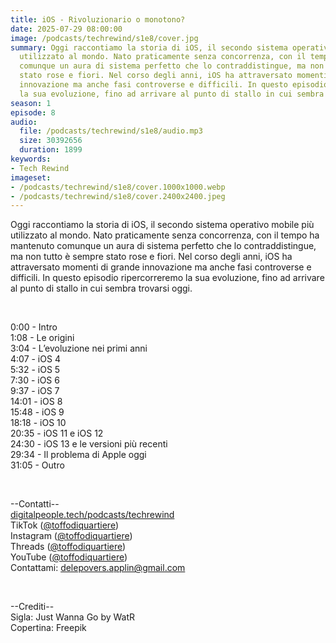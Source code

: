```yaml
---
title: iOS - Rivoluzionario o monotono?
date: 2025-07-29 08:00:00
image: /podcasts/techrewind/s1e8/cover.jpg
summary: Oggi raccontiamo la storia di iOS, il secondo sistema operativo mobile più
  utilizzato al mondo. Nato praticamente senza concorrenza, con il tempo ha mantenuto
  comunque un aura di sistema perfetto che lo contraddistingue, ma non tutto è sempre
  stato rose e fiori. Nel corso degli anni, iOS ha attraversato momenti di grande
  innovazione ma anche fasi controverse e difficili. In questo episodio ripercorreremo
  la sua evoluzione, fino ad arrivare al punto di stallo in cui sembra trovarsi oggi.
season: 1
episode: 8
audio:
  file: /podcasts/techrewind/s1e8/audio.mp3
  size: 30392656
  duration: 1899
keywords:
- Tech Rewind
imageset:
- /podcasts/techrewind/s1e8/cover.1000x1000.webp
- /podcasts/techrewind/s1e8/cover.2400x2400.jpeg
---
```


Oggi raccontiamo la storia di iOS, il secondo sistema operativo mobile più utilizzato al mondo. Nato praticamente senza concorrenza, con il tempo ha mantenuto comunque un aura di sistema perfetto che lo contraddistingue, ma non tutto è sempre stato rose e fiori. Nel corso degli anni, iOS ha attraversato momenti di grande innovazione ma anche fasi controverse e difficili. In questo episodio ripercorreremo la sua evoluzione, fino ad arrivare al punto di stallo in cui sembra trovarsi oggi.

<br>

0:00 - Intro<br>
1:08 - Le origini<br>
3:04 - L’evoluzione nei primi anni<br>
4:07 - iOS 4<br>
5:32 - iOS 5<br>
7:30 - iOS 6<br>
9:37 - iOS 7<br>
14:01 - iOS 8<br>
15:48 - iOS 9<br>
18:18 - iOS 10<br>
20:35 - iOS 11 e iOS 12<br>
24:30 - iOS 13 e le versioni più recenti<br>
29:34 - Il problema di Apple oggi<br>
31:05 - Outro<br>

<br>

--Contatti--<br>
[digitalpeople.tech/podcasts/techrewind](https://w3id.org/digitalpeople/podcasts/techrewind)<br>
TikTok ([@toffodiquartiere](https://www.tiktok.com/@toffodiquartiere))<br>
Instagram ([@toffodiquartiere](https://www.instagram.com/toffodiquartiere))<br>
Threads ([@toffodiquartiere](https://www.threads.net/toffodiquartiere))<br>
YouTube ([@toffodiquartiere](https://www.youtube.com/@toffodiquartiere))<br>
Contattami: [delepovers.applin@gmail.com](mailto:delepovers.applin@gmail.com)

<br>

--Crediti--<br>
Sigla: Just Wanna Go by WatR<br>
Copertina: Freepik